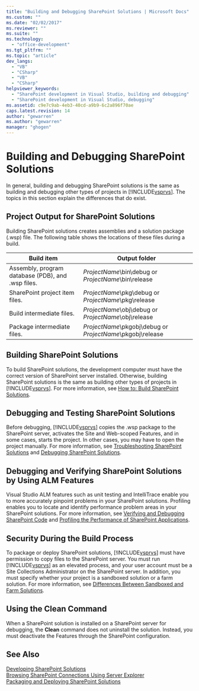 ```yaml
---
title: "Building and Debugging SharePoint Solutions | Microsoft Docs"
ms.custom: ""
ms.date: "02/02/2017"
ms.reviewer: ""
ms.suite: ""
ms.technology: 
  - "office-development"
ms.tgt_pltfrm: ""
ms.topic: "article"
dev_langs: 
  - "VB"
  - "CSharp"
  - "VB"
  - "CSharp"
helpviewer_keywords: 
  - "SharePoint development in Visual Studio, building and debugging"
  - "SharePoint development in Visual Studio, debugging"
ms.assetid: c9e7c9ab-4eb3-40cd-a9b9-6c2a896f70ae
caps.latest.revision: 14
author: "gewarren"
ms.author: "gewarren"
manager: "ghogen"
---
```

# Building and Debugging SharePoint Solutions
  In general, building and debugging SharePoint solutions is the same as building and debugging other types of projects in [!INCLUDE[vsprvs](../sharepoint/includes/vsprvs-md.md)]. The topics in this section explain the differences that do exist.  
  
## Project Output for SharePoint Solutions  
 Building SharePoint solutions creates assemblies and a solution package (.wsp) file. The following table shows the locations of these files during a build.  
  
|Build item|Output folder|  
|----------------|-------------------|  
|Assembly, program database (PDB), and .wsp files.|*ProjectName*\bin\debug or *ProjectName*\bin\release|  
|SharePoint project item files.|*ProjectName*\pkg\debug or *ProjectName*\pkg\release|  
|Build intermediate files.|*ProjectName*\obj\debug or *ProjectName*\obj\release|  
|Package intermediate files.|*ProjectName*\pkgobj\debug or *ProjectName*\pkgobj\release|  
  
## Building SharePoint Solutions  
 To build SharePoint solutions, the development computer must have the correct version of SharePoint server installed. Otherwise, building SharePoint solutions is the same as building other types of projects in [!INCLUDE[vsprvs](../sharepoint/includes/vsprvs-md.md)]. For more information, see [How to: Build SharePoint Solutions](../sharepoint/how-to-build-sharepoint-solutions.md).  
  
## Debugging and Testing SharePoint Solutions  
 Before debugging, [!INCLUDE[vsprvs](../sharepoint/includes/vsprvs-md.md)] copies the .wsp package to the SharePoint server, activates the Site and Web-scoped Features, and in some cases, starts the project. In other cases, you may have to open the project manually. For more information, see [Troubleshooting SharePoint Solutions](../sharepoint/troubleshooting-sharepoint-solutions.md) and [Debugging SharePoint Solutions](../sharepoint/debugging-sharepoint-solutions.md).  
  
## Debugging and Verifying SharePoint Solutions by Using ALM Features  
 Visual Studio ALM features such as unit testing and IntelliTrace enable you to more accurately pinpoint problems in your SharePoint solutions. Profiling enables you to locate and identify performance problem areas in your SharePoint solutions. For more information, see [Verifying and Debugging SharePoint Code](../sharepoint/verifying-and-debugging-sharepoint-code.md) and [Profiling the Performance of SharePoint Applications](../sharepoint/profiling-the-performance-of-sharepoint-applications.md).  
  
## Security During the Build Process  
 To package or deploy SharePoint solutions, [!INCLUDE[vsprvs](../sharepoint/includes/vsprvs-md.md)] must have permission to copy files to the SharePoint server. You must run [!INCLUDE[vsprvs](../sharepoint/includes/vsprvs-md.md)] as an elevated process, and your user account must be a Site Collections Administrator on the SharePoint server. In addition, you must specify whether your project is a sandboxed solution or a farm solution. For more information, see [Differences Between Sandboxed and Farm Solutions](../sharepoint/differences-between-sandboxed-and-farm-solutions.md).  
  
## Using the Clean Command  
 When a SharePoint solution is installed on a SharePoint server for debugging, the **Clean** command does not uninstall the solution. Instead, you must deactivate the Features through the SharePoint configuration.  
  
## See Also  
 [Developing SharePoint Solutions](../sharepoint/developing-sharepoint-solutions.md)   
 [Browsing SharePoint Connections Using Server Explorer](../sharepoint/browsing-sharepoint-connections-using-server-explorer.md)   
 [Packaging and Deploying SharePoint Solutions](../sharepoint/packaging-and-deploying-sharepoint-solutions.md)  
  
  